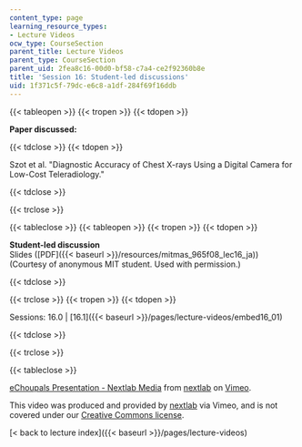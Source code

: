 ```yaml
---
content_type: page
learning_resource_types:
- Lecture Videos
ocw_type: CourseSection
parent_title: Lecture Videos
parent_type: CourseSection
parent_uid: 2fea8c16-00d0-bf58-c7a4-ce2f92360b8e
title: 'Session 16: Student-led discussions'
uid: 1f371c5f-79dc-e6c8-a1df-284f69f16ddb
---
```


{{< tableopen >}}
{{< tropen >}}
{{< tdopen >}}


**Paper discussed:**


{{< tdclose >}}
{{< tdopen >}}


Szot et al. "Diagnostic Accuracy of Chest X-rays Using a Digital Camera for Low-Cost Teleradiology."


{{< tdclose >}}

{{< trclose >}}

{{< tableclose >}}
{{< tableopen >}}
{{< tropen >}}
{{< tdopen >}}


**Student-led discussion**  
Slides ([PDF]({{< baseurl >}}/resources/mitmas_965f08_lec16_ja)) (Courtesy of anonymous MIT student. Used with permission.)


{{< tdclose >}}

{{< trclose >}}
{{< tropen >}}
{{< tdopen >}}


Sessions: 16.0 | [16.1]({{< baseurl >}}/pages/lecture-videos/embed16_01)


{{< tdclose >}}

{{< trclose >}}

{{< tableclose >}}

[eChoupals Presentation - Nextlab Media](https://vimeo.com/3240258) from [nextlab](https://vimeo.com/3240258) on [Vimeo](https://vimeo.com).

This video was produced and provided by [nextlab](http://vimeo.com/nextlab) via Vimeo, and is not covered under our [Creative Commons license](/terms/#cc).

[\< back to lecture index]({{< baseurl >}}/pages/lecture-videos)